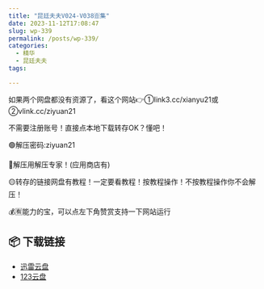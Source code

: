 ```yaml
---
title: "昆廷夫夫V024-V038🈴集"
date: 2023-11-12T17:08:47
slug: wp-339
permalink: /posts/wp-339/
categories:
  - 精华
  - 昆廷夫夫
tags:

---
```


如果两个网盘都没有资源了，看这个网站👉①link3.cc/xianyu21或②vlink.cc/ziyuan21

不需要注册账号！直接点本地下载转存OK？懂吧！

🟢解压密码:ziyuan21

🔵解压用解压专家！(应用商店有)

🟡转存的链接网盘有教程！一定要看教程！按教程操作！不按教程操作你不会解压！

💰🈶能力的宝，可以点左下角赞赏支持一下网站运行

## 📦 下载链接
- [迅雷云盘](https://blziyuan21.com/pay-download/339?key=7ba4bdf8fa&down_id=0)
- [123云盘](https://blziyuan21.com/pay-download/339?key=7ba4bdf8fa&down_id=1)

